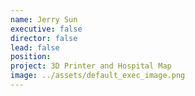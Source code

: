 ```yaml
---
name: Jerry Sun
executive: false
director: false
lead: false
position:  
project: 3D Printer and Hospital Map
image: ../assets/default_exec_image.png
---
```

